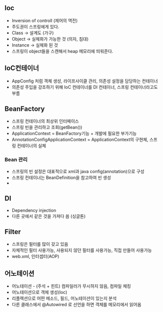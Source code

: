 ## Ioc
* Inversion of controll (제어의 역전)
* 주도권이 스프링에게 있다.
* Class -> 설계도 (가구)
* Object -> 실체화가 가능한 것 (의자, 침대)
* Instance -> 실체화 된 것
* 스프링이 object들을 스캔해서 heap 메모리에 띄워준다.

## IoC컨테이너
* AppConfig 처럼 객체 생성, 라이프사이클 관리, 의존성 설정을 담당하는 컨테이너
* 의존성 주입을 강조하기 위해 IoC 컨테이너를 DI 컨테이너, 스프링 컨테이너라고도 부름

## BeanFactory
* 스프링 컨테이너의 최상위 인터페이스
* 스프링 빈을 관리하고 조회(getBean())
* ApplicationContext = BeanFactory기능 + 개발에 필요한 부가기능
* AnnotationConfigApplicationContext = ApplicationContext의 구현체, 스프링 컨테이너의 실체

### Bean 관리
* 스프링의 빈 설정은 대표적으로 xml과 java config(annotation)으로 구성
* 스프링 컨테이너는 BeanDefinition을 참고하여 빈 생성
* 

## DI
* Dependency injection
* 다른 곳에서 같은 것을 가져다 씀 (싱글톤)

## Filter
* 스프링은 필터를 많이 갖고 있음
* 자체적인 필터 사용가능, 사용되지 않던 필터를 사용가능, 직접 만들어 사용가능
* web.xml, 인터셉터(AOP)

## 어노테이션
* 어노테이션 - (주석 + 힌트) 컴파일러가 무시하지 않음, 컴파일 체킹
* 어노테이션으로 객체 생성(Ioc)
* 리플렉션으로 어떤 메소드, 필드, 어노테이션이 있는지 분석
* 다른 클래스에서 @Autowired 로 선언을 하면 객체를 메모리에서 읽어옴
